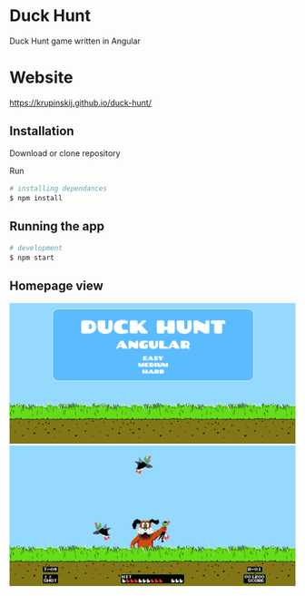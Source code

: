 # Duck Hunt

Duck Hunt game written in Angular

# Website

https://krupinskij.github.io/duck-hunt/

## Installation

Download or clone repository

Run

```bash
# installing dependances
$ npm install
```

## Running the app

```bash
# development
$ npm start
```

## Homepage view

![home page view](./screenshot_1.png) ![active game view](./screenshot_2.png)
